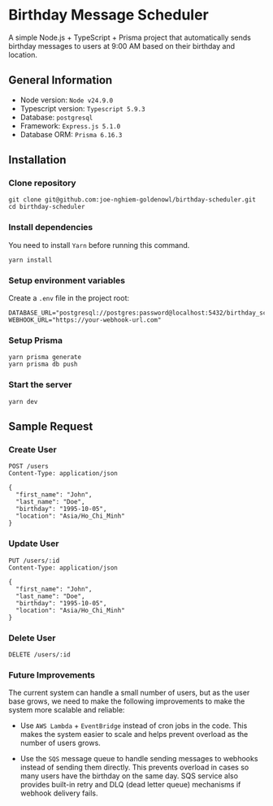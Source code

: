 
#  Birthday Message Scheduler

A simple Node.js + TypeScript + Prisma project that automatically sends birthday messages to users at 9:00 AM based on their birthday and location.

##  General Information

- Node version: `Node v24.9.0`
- Typescript version: `Typescript 5.9.3`
- Database: `postgresql`
- Framework: `Express.js 5.1.0`
- Database ORM: `Prisma 6.16.3`

##  Installation

### Clone repository

```
git clone git@github.com:joe-nghiem-goldenowl/birthday-scheduler.git
cd birthday-scheduler
```

### Install dependencies
You need to install `Yarn` before running this command.
```
yarn install
```

### Setup environment variables

Create a `.env` file in the project root:

```
DATABASE_URL="postgresql://postgres:password@localhost:5432/birthday_scheduler"
WEBHOOK_URL="https://your-webhook-url.com"
```
### Setup Prisma

```
yarn prisma generate
yarn prisma db push
```

### Start the server

```
yarn dev
```

## Sample Request

### Create User

```
POST /users
Content-Type: application/json

{
  "first_name": "John",
  "last_name": "Doe",
  "birthday": "1995-10-05",
  "location": "Asia/Ho_Chi_Minh"
}
```

### Update User

```
PUT /users/:id
Content-Type: application/json

{
  "first_name": "John",
  "last_name": "Doe",
  "birthday": "1995-10-05",
  "location": "Asia/Ho_Chi_Minh"
}
```

### Delete User

```
DELETE /users/:id
```

### Future Improvements

The current system can handle a small number of users, but as the user base grows, we need to make the following improvements to make the system more scalable and reliable:

- Use `AWS Lambda` + `EventBridge` instead of cron jobs in the code. This makes the system easier to scale and helps prevent overload as the number of users grows.

- Use the `SQS` message queue to handle sending messages to webhooks instead of sending them directly. This prevents overload in cases so many users have the birthday on the same day. SQS service also provides built-in retry and DLQ (dead letter queue) mechanisms if webhook delivery fails.

